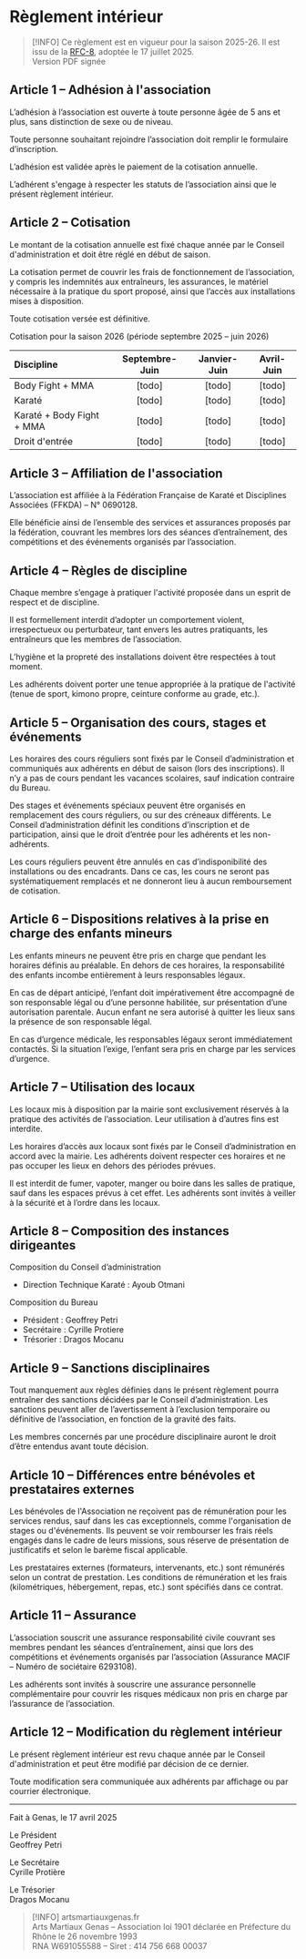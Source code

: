 # Règlement intérieur

> [!INFO]
> Ce règlement est en vigueur pour la saison 2025-26.
> Il est issu de la [RFC-8](/docs/legal/rfc/rfc-8-2025-reglement), adoptée le 17 juillet 2025.  
> Version PDF signée

## Article 1 – Adhésion à l'association

L’adhésion à l’association est ouverte à toute personne âgée de 5 ans et plus, sans distinction de sexe ou de niveau.

Toute personne souhaitant rejoindre l’association doit remplir le formulaire d’inscription.

L’adhésion est validée après le paiement de la cotisation annuelle.

L’adhérent s'engage à respecter les statuts de l’association ainsi que le présent règlement intérieur.

## Article 2 – Cotisation

Le montant de la cotisation annuelle est fixé chaque année par le Conseil d'administration et doit être réglé en début de saison.

La cotisation permet de couvrir les frais de fonctionnement de l’association, y compris les indemnités aux entraîneurs, les assurances, le matériel nécessaire à la pratique du sport proposé, ainsi que l’accès aux installations mises à disposition.

Toute cotisation versée est définitive.

Cotisation pour la saison 2026 (période septembre 2025 – juin 2026)

| Discipline                  | Septembre-Juin | Janvier-Juin | Avril-Juin |
| :-------------------------- | :------------: | :----------: | :--------: |
| Body Fight + MMA           |    [todo]    |   [todo]   |  [todo]  |
| Karaté                      |    [todo]    |   [todo]   |  [todo]  |
| Karaté + Body Fight + MMA |    [todo]    |   [todo]   |  [todo]  |
| Droit d'entrée              |    [todo]    |   [todo]   |  [todo]  |

## Article 3 – Affiliation de l'association

L’association est affiliée à la Fédération Française de Karaté et Disciplines Associées (FFKDA) – N° 0690128.

Elle bénéficie ainsi de l’ensemble des services et assurances proposés par la fédération, couvrant les membres lors des séances d’entraînement, des compétitions et des événements organisés par l’association.

## Article 4 – Règles de discipline

Chaque membre s’engage à pratiquer l'activité proposée dans un esprit de respect et de discipline.

Il est formellement interdit d’adopter un comportement violent, irrespectueux ou perturbateur, tant envers les autres pratiquants, les entraîneurs que les membres de l’association.

L’hygiène et la propreté des installations doivent être respectées à tout moment.

Les adhérents doivent porter une tenue appropriée à la pratique de l'activité (tenue de sport, kimono propre, ceinture conforme au grade, etc.).

## Article 5 – Organisation des cours, stages et événements

Les horaires des cours réguliers sont fixés par le Conseil d’administration et communiqués aux adhérents en début de saison (lors des inscriptions). Il n’y a pas de cours pendant les vacances scolaires, sauf indication contraire du Bureau.

Des stages et événements spéciaux peuvent être organisés en remplacement des cours réguliers, ou sur des créneaux différents. Le Conseil d’administration définit les conditions d’inscription et de participation, ainsi que le droit d’entrée pour les adhérents et les non-adhérents.

Les cours réguliers peuvent être annulés en cas d’indisponibilité des installations ou des encadrants. Dans ce cas, les cours ne seront pas systématiquement remplacés et ne donneront lieu à aucun remboursement de cotisation.

## Article 6 – Dispositions relatives à la prise en charge des enfants mineurs

Les enfants mineurs ne peuvent être pris en charge que pendant les horaires définis au préalable. En dehors de ces horaires, la responsabilité des enfants incombe entièrement à leurs responsables légaux.

En cas de départ anticipé, l’enfant doit impérativement être accompagné de son responsable légal ou d’une personne habilitée, sur présentation d’une autorisation parentale. Aucun enfant ne sera autorisé à quitter les lieux sans la présence de son responsable légal.

En cas d’urgence médicale, les responsables légaux seront immédiatement contactés. Si la situation l’exige, l’enfant sera pris en charge par les services d’urgence.

## Article 7 – Utilisation des locaux

Les locaux mis à disposition par la mairie sont exclusivement réservés à la pratique des activités de l’association. Leur utilisation à d’autres fins est interdite.

Les horaires d’accès aux locaux sont fixés par le Conseil d’administration en accord avec la mairie. Les adhérents doivent respecter ces horaires et ne pas occuper les lieux en dehors des périodes prévues.

Il est interdit de fumer, vapoter, manger ou boire dans les salles de pratique, sauf dans les espaces prévus à cet effet. Les adhérents sont invités à veiller à la sécurité et à l’ordre dans les locaux.

## Article 8 – Composition des instances dirigeantes

Composition du Conseil d’administration

- Direction Technique Karaté : Ayoub Otmani

Composition du Bureau

- Président : Geoffrey Petri  
- Secrétaire : Cyrille Protiere   
- Trésorier : Dragos Mocanu

## Article 9 – Sanctions disciplinaires

Tout manquement aux règles définies dans le présent règlement pourra entraîner des sanctions décidées par le Conseil d’administration. Les sanctions peuvent aller de l’avertissement à l’exclusion temporaire ou définitive de l’association, en fonction de la gravité des faits.

Les membres concernés par une procédure disciplinaire auront le droit d’être entendus avant toute décision.

## Article 10 – Différences entre bénévoles et prestataires externes

Les bénévoles de l'Association ne reçoivent pas de rémunération pour les services rendus, sauf dans les cas exceptionnels, comme l'organisation de stages ou d'événements. Ils peuvent se voir rembourser les frais réels engagés dans le cadre de leurs missions, sous réserve de présentation de justificatifs et selon le barème fiscal applicable.

Les prestataires externes (formateurs, intervenants, etc.) sont rémunérés selon un contrat de prestation. Les conditions de rémunération et les frais (kilométriques, hébergement, repas, etc.) sont spécifiés dans ce contrat.

## Article 11 – Assurance

L’association souscrit une assurance responsabilité civile couvrant ses membres pendant les séances d’entraînement, ainsi que lors des compétitions et événements organisés par l’association (Assurance MACIF – Numéro de sociétaire 6293108).

Les adhérents sont invités à souscrire une assurance personnelle complémentaire pour couvrir les risques médicaux non pris en charge par l’assurance de l’association.

## Article 12 – Modification du règlement intérieur

Le présent règlement intérieur est revu chaque année par le Conseil d'administration et peut être modifié par décision de ce dernier.

Toute modification sera communiquée aux adhérents par affichage ou par courrier électronique.

---

Fait à Genas, le 17 avril 2025

Le Président  
Geoffrey Petri

Le Secrétaire  
Cyrille Protière

Le Trésorier  
Dragos Mocanu

> [!INFO]
> artsmartiauxgenas.fr  
> Arts Martiaux Genas – Association loi 1901 déclarée en Préfecture du Rhône le 26 novembre 1993  
> RNA W691055588 – Siret : 414 756 668 00037